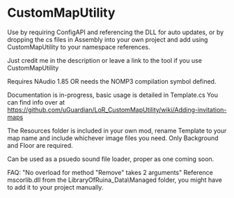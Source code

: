 # CustomMapUtility

Use by requiring ConfigAPI and referencing the DLL for auto updates, or by dropping the cs files in Assembly into your own project and add using CustomMapUtility to your namespace references.

Just credit me in the description or leave a link to the tool if you use CustomMapUtility

Requires NAudio 1.85 OR needs the NOMP3 compilation symbol defined.

Documentation is in-progress, basic usage is detailed in Template.cs
You can find info over at https://github.com/uGuardian/LoR_CustomMapUtility/wiki/Adding-invitation-maps

The Resources folder is included in your own mod, rename Template to your map name and include whichever image files you need. Only Background and Floor are required.

Can be used as a psuedo sound file loader, proper as one coming soon.

FAQ:
"No overload for method "Remove" takes 2 arguments"
Reference mscorlib.dll from the LibraryOfRuina_Data\Managed folder, you might have to add it to your project manually.
